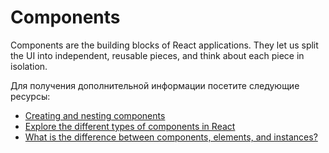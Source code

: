 # Components

Components are the building blocks of React applications. They let us split the UI into independent, reusable pieces, and think about each piece in isolation.

Для получения дополнительной информации посетите следующие ресурсы:

- [Creating and nesting components](https://react.dev/learn#components)
- [Explore the different types of components in React](https://www.robinwieruch.de/react-component-types/)
- [What is the difference between components, elements, and instances?](https://www.robinwieruch.de/react-element-component/)